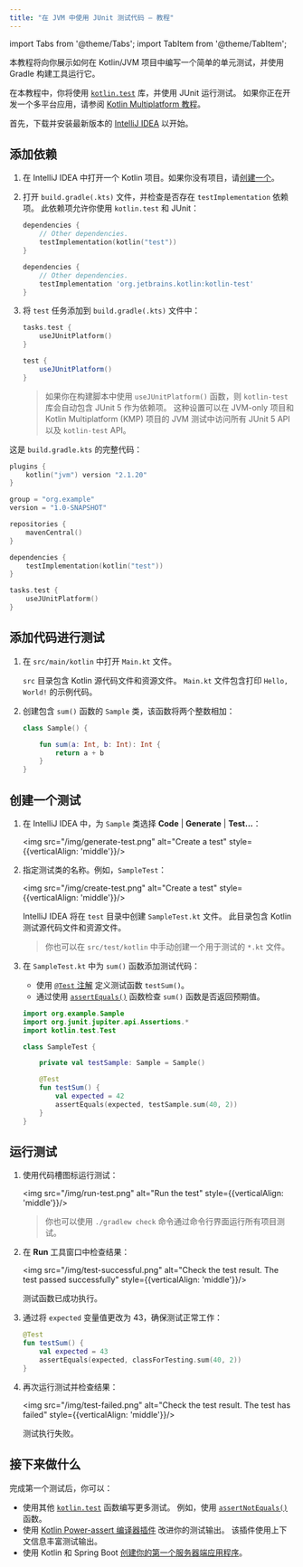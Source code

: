 ```yaml
---
title: "在 JVM 中使用 JUnit 测试代码 – 教程"
---
```

import Tabs from '@theme/Tabs';
import TabItem from '@theme/TabItem';

本教程将向你展示如何在 Kotlin/JVM 项目中编写一个简单的单元测试，并使用 Gradle 构建工具运行它。

在本教程中，你将使用 [`kotlin.test`](https://kotlinlang.org/api/latest/kotlin.test/index.html) 库，并使用 JUnit 运行测试。
如果你正在开发一个多平台应用，请参阅 [Kotlin Multiplatform 教程](https://www.jetbrains.com/help/kotlin-multiplatform-dev/multiplatform-run-tests.html)。

首先，下载并安装最新版本的 [IntelliJ IDEA](https://www.jetbrains.com/idea/download/index.html) 以开始。

## 添加依赖

1. 在 IntelliJ IDEA 中打开一个 Kotlin 项目。如果你没有项目，请[创建一个](https://www.jetbrains.com/help/idea/create-your-first-kotlin-app.html#create-project)。

2. 打开 `build.gradle(.kts)` 文件，并检查是否存在 `testImplementation` 依赖项。
   此依赖项允许你使用 `kotlin.test` 和 JUnit：

    <Tabs groupId="build-script">
    <TabItem value="kotlin" label="Kotlin" default>

   ```kotlin
   dependencies {
       // Other dependencies.
       testImplementation(kotlin("test"))
   }
   ```

    </TabItem>
    <TabItem value="groovy" label="Groovy" default>

   ```groovy
   dependencies {
       // Other dependencies.
       testImplementation 'org.jetbrains.kotlin:kotlin-test'
   }
   ```

   </TabItem>
   </Tabs>

3. 将 `test` 任务添加到 `build.gradle(.kts)` 文件中：

    <Tabs groupId="build-script">
    <TabItem value="kotlin" label="Kotlin" default>

   ```kotlin
   tasks.test {
       useJUnitPlatform()
   }
   ```

    </TabItem>
    <TabItem value="groovy" label="Groovy" default>

   ```groovy
   test {
       useJUnitPlatform()
   }
   ```

   </TabItem>
   </Tabs>

   > 如果你在构建脚本中使用 `useJUnitPlatform()` 函数，则 `kotlin-test` 库会自动包含 JUnit 5 作为依赖项。
   > 这种设置可以在 JVM-only 项目和 Kotlin Multiplatform (KMP) 项目的 JVM 测试中访问所有 JUnit 5 API 以及 `kotlin-test` API。
   >
   

这是 `build.gradle.kts` 的完整代码：

```kotlin
plugins {
    kotlin("jvm") version "2.1.20"
}

group = "org.example"
version = "1.0-SNAPSHOT"

repositories {
    mavenCentral()
}

dependencies {
    testImplementation(kotlin("test"))
}

tasks.test {
    useJUnitPlatform()
}
```

## 添加代码进行测试

1. 在 `src/main/kotlin` 中打开 `Main.kt` 文件。

   `src` 目录包含 Kotlin 源代码文件和资源文件。
   `Main.kt` 文件包含打印 `Hello, World!` 的示例代码。

2. 创建包含 `sum()` 函数的 `Sample` 类，该函数将两个整数相加：

   ```kotlin
   class Sample() {

       fun sum(a: Int, b: Int): Int {
           return a + b
       }
   }
   ```

## 创建一个测试

1. 在 IntelliJ IDEA 中，为 `Sample` 类选择 **Code** | **Generate** | **Test...**：

   <img src="/img/generate-test.png" alt="Create a test" style={{verticalAlign: 'middle'}}/>

2. 指定测试类的名称。例如，`SampleTest`：

   <img src="/img/create-test.png" alt="Create a test" style={{verticalAlign: 'middle'}}/>

   IntelliJ IDEA 将在 `test` 目录中创建 `SampleTest.kt` 文件。
   此目录包含 Kotlin 测试源代码文件和资源文件。

   > 你也可以在 `src/test/kotlin` 中手动创建一个用于测试的 `*.kt` 文件。
   >
   

3. 在 `SampleTest.kt` 中为 `sum()` 函数添加测试代码：

   * 使用 [`@Test` 注解](https://kotlinlang.org/api/latest/kotlin.test/kotlin.test/-test/index.html) 定义测试函数 `testSum()`。
   * 通过使用 [`assertEquals()`](https://kotlinlang.org/api/latest/kotlin.test/kotlin.test/assert-equals.html) 函数检查 `sum()` 函数是否返回预期值。

   ```kotlin
   import org.example.Sample
   import org.junit.jupiter.api.Assertions.*
   import kotlin.test.Test

   class SampleTest {

       private val testSample: Sample = Sample()

       @Test
       fun testSum() {
           val expected = 42
           assertEquals(expected, testSample.sum(40, 2))
       }
   }
   ```

## 运行测试

1. 使用代码槽图标运行测试：

   <img src="/img/run-test.png" alt="Run the test" style={{verticalAlign: 'middle'}}/>

   > 你也可以使用 `./gradlew check` 命令通过命令行界面运行所有项目测试。
   >
   

2. 在 **Run** 工具窗口中检查结果：

   <img src="/img/test-successful.png" alt="Check the test result. The test passed successfully" style={{verticalAlign: 'middle'}}/>

   测试函数已成功执行。

3. 通过将 `expected` 变量值更改为 43，确保测试正常工作：

   ```kotlin
   @Test
   fun testSum() {
       val expected = 43
       assertEquals(expected, classForTesting.sum(40, 2))
   }
   ```

4. 再次运行测试并检查结果：

   <img src="/img/test-failed.png" alt="Check the test result. The test has failed" style={{verticalAlign: 'middle'}}/>

   测试执行失败。

## 接下来做什么

完成第一个测试后，你可以：

* 使用其他 [`kotlin.test`](https://kotlinlang.org/api/latest/kotlin.test/kotlin.test/) 函数编写更多测试。
   例如，使用 [`assertNotEquals()`](https://kotlinlang.org/api/latest/kotlin.test/kotlin.test/assert-not-equals.html) 函数。
* 使用 [Kotlin Power-assert 编译器插件](power-assert) 改进你的测试输出。
   该插件使用上下文信息丰富测试输出。
* 使用 Kotlin 和 Spring Boot [创建你的第一个服务器端应用程序](jvm-get-started-spring-boot)。
  ```